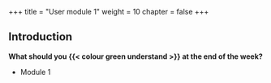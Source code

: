 +++
title = "User module 1"
weight = 10
chapter = false
+++

## Introduction

**What should you {{< colour green understand >}} at the end of the week?**

* Module 1
